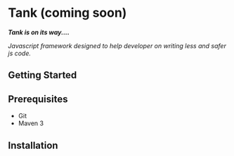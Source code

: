 # Tank (coming soon)

___Tank is on its way....___

_Javascript framework designed to help developer on writing less and safer js code._

## Getting Started

## Prerequisites

* Git
* Maven 3

## Installation

